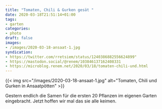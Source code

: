 ```yaml
---
title: "Tomaten, Chili & Gurken gesät "
date: 2020-03-18T21:51:14+01:00
tags:
- garten
categories:
- photo
draft: false
images:
- /images/2020-03-18-ansaat-1.jpg
syndication:
- https://twitter.com/rretsiem/status/1240386882556624899"
- https://mastodon.social/@renem/103846137162408331
- https://microblog.renem.net/2020/03/18/tomaten-chili-und.html
---
```


{{< img src="/images/2020-03-18-ansaat-1.jpg" alt="Tomaten, Chili und Gurken in Ansaatpötten" >}}

Gestern endlich die Samen für die ersten 20 Pflanzen im eigenen Garten eingebracht. Jetzt hoffen wir mal das sie alle keimen.

<!--more-->
